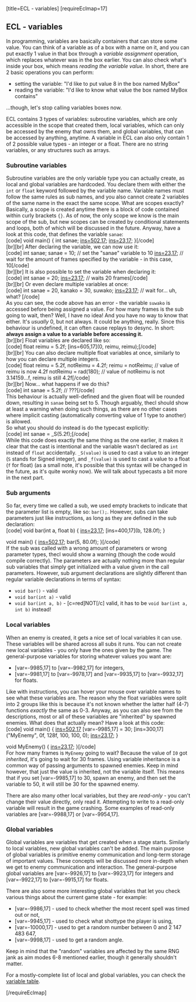 [title=ECL - variables]
[requireEclmap=17]

## ECL - variables

In programming, variables are basically containers that can store some value. You can think of a variable as of a box with a name on it, and you can put exactly 1 value in that box through a *variable assignment* operation, which replaces whatever was in the box earlier. You can also check what's inside your box, which means *reading the variable value*. In short, there are 2 basic operations you can perform:
- setting the variable: "I'd like to put value 8 in the box named MyBox"
- reading the variable: "I'd like to know what value the box named MyBox contains"

\.\.\.though, let's stop calling variables boxes now.  
  
ECL contains 3 types of variables: subroutine variables, which are only accessible in the scope that created them, local variables, which can only be accessed by the enemy that owns them, and global variables, that can be accessed by anything, anytime. A variable in ECL can also only contain 1 of 2 possible value types - an integer or a float. There are no string variables, or any structures such as arrays.

### Subroutine variables
Subroutine variables are the only variable type you can actually create, as local and global variables are hardcoded. You declare them with either the `int` or `float` keyword followed by the variable name. Variable names must follow the same rules as sub names, and you also cannot create 2 variables of the same name in the exact the same scope. What are scopes exactly? Basically, a scope is created anytime there is a block of code contained within curly brackets `{}`. As of now, the only scope we know is the main scope of the sub, but new scopes can be created by conditional statements and loops, both of which will be discussed in the future. Anyway, have a look at this code, that defines the variable `sanae`:  
[code] void main() {
	int sanae;
	[ins=502,17](32);
	[ins=23,17](120);
 }[/code]  
[br][br]
After declaring the variable, we can now use it:  
[code] int sanae;
 sanae = 10; // set the "sanae" variable to 10
 [ins=23,17](sanae); // wait for the amount of frames specified by the variable - in this case, 10[/code]  
[br][br]
It is also possible to set the variable when declaring it:  
[code] int sanae = 20;
 [ins=23,17](sanae); // waits 20 frames[/code]  
[br][br]
Or even declare multiple variables at once:  
[code] int sanae = 20, kanako = 30, suwako;
 [ins=23,17](suwako); // wait for... uh, what? [/code]  
As you can see, the code above has an error - the variable `suwako` is accessed before being assigned a value. For how many frames is the sub going to wait, then? Well, I have no idea! And you have no way to know that either. It's *usually* 0, but not always. It could be anything, really. Since this behaviour is undefined, it can often cause replays to desync. In short: **always assign a value to a variable before accessing it.**  
[br][br]
Float variables are declared like so:  
[code] float reimu = 5.2f;
 [ins=605,17](0, reimu, reimu);[/code]  
[br][br]
You can also declare multiple float variables at once, similarly to how you can declare multiple integers.  
[code] float reimu = 5.2f, notReimu = 4.2f;
 reimu = notReimu; // value of reimu is now 4.2f
 notReimu = rad(180); // value of notReimu is not 3.14159...f, reimu is still 4.2f[/code]  
[br][br]
Now... what happens if we do this?  
[code] int sanae = 5.2f; // ???[/code]  
This behaviour is actually well-defined and the given float will be rounded down, resulting in `sanae` being set to 5. Though arguably, thecl should show at least a warning when doing such things, as there are no other cases where implicit casting (automatically converting value of 1 type to another) is allowed.  
So what you should do instead is do the typecast explicitly:  
[code] int sanae = _S(5.2f);[/code]  
While this code does exactly the same thing as the one earlier, it makes it clear that the cast is intentional and the variable wasn't declared as `int` instead of `float` accidentally. `_S(value)` is used to cast a value to an integer (`S` stands for Signed integer), and `_f(value)` is used to cast a value to a float (`f` for float) (as a small note, it's possible that this syntax will be changed in the future, as it's quite wonky now). We will talk about typecasts a bit more in the next part.

### Sub arguments
So far, every time we called a sub, we used empty brackets to indicate that the parameter list is empty, like so: `bar();`. However, subs can take parameters just like instructions, as long as they are defined in the sub declaration:  
[code] void bar(int a, float b) {
	 [ins=23,17](a);
	 [ins=400,17](b, 128.0f);
 }
 
 void main() {
	 [ins=502,17](32);
	 bar(5, 80.0f);
 }[/code]  
 If the sub was called with a wrong amount of parameters or wrong parameter types, thecl would show a warning (though the code would compile correctly). The parameters are actually nothing more than regular sub variables that simply get initialized with a value given in the call parameters. However, sub argument declarations are slightly different than regular variable declarations in terms of syntax:
 - `void bar()` - valid
 - `void bar(int a)` - valid
 - `void bar(int a, b)` - [c=red]NOT[/c] valid, it has to be `void bar(int a, int b)` instead!
  

### Local variables
When an enemy is created, it gets a nice set of local variables it can use. These variables will be shared across all subs it runs. You can not create new local variables - you only have the ones given by the game. The general-purpose variables for storing whatever values you want are:
- [var=-9985,17] to [var=-9982,17] for integers,
- [var=-9981,17] to [var=-9978,17] and [var=-9935,17] to [var=-9932,17] for floats.  

Like with instructions, you can hover your mouse over variable names to see what these variables are. The reason why the float variables were split into 2 groups like this is because it's not known whether the latter half (4-7) functions *exactly* the same as 0-3. Anyway, as you can also see from the descriptions, most or all of these variables are "inherited" by spawned enemies. What does that actually mean? Have a look at this code:  
[code] void main() {
	 [ins=502,17](32)
	 [var=-9985,17] = 30;
	 [ins=300,17]("MyEnemy", 0f, 128f, 100, 100, 0);
	 [ins=23,17](10000);
 }
 
 void MyEnemy() {
	 [ins=23,17](I0);
 }[/code]  
For how many frames is `MyEnemy` going to wait? Because the value of `I0` got *inherited*, it's going to wait for 30 frames. Using variable inheritance is a common way of passing arguments to spawned enemies. Keep in mind however, that just the value is inherited, not the variable itself. This means that if you set [var=-9985,17] to 30, spawn an enemy, and then set the variable to 50, it will still be 30 for the spawned enemy.  
   
There are also many other local variables, but they are *read-only* - you can't change their value directly, only read it. Attempting to write to a read-only variable will result in the game crashing. Some examples of read-only variables are [var=-9988,17] or [var=-9954,17].  
  
### Global variables

Global variables are variables that get created when a stage starts. Similarly to local variables, new global variables can't be added. The main purpose of global variables is primitive enemy communication and long-term storage of important values. These concepts will be discussed more in-depth when we get to enemy communication and interaction. The general-purpose global variables are [var=-9926,17] to [var=-9923,17] for integers and [var=-9922,17] to [var=-9915,17] for floats.  
  
There are also some more interesting global variables that let you check various things about the current game state - for example:
- [var=-9986,17] - used to check whether the most recent spell was timed out or not,
- [var=-9945,17] - used to check what shottype the player is using,
- [var=-10000,17] - used to get a random number between 0 and 2 147 483 647,
- [var=-9998,17] - used to get a random angle.  

Keep in mind that the "random" variables are affected by the same RNG jank as aim modes 6-8 mentioned earlier, though it generally shouldn't matter.  
  
For a mostly-complete list of local and global variables, you can check the [variable table](#s=modding/vars).
  


[/requireEclmap]